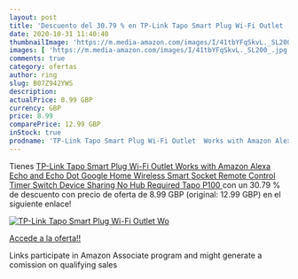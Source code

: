```yaml
---
layout: post
title: 'Descuento del 30.79 % en TP-Link Tapo Smart Plug Wi-Fi Outlet  Wo'
date: 2020-10-31 11:40:40
thumbnailImage: 'https://m.media-amazon.com/images/I/41tbYFqSkvL._SL200_.jpg'
images: [ 'https://m.media-amazon.com/images/I/41tbYFqSkvL._SL200_.jpg' ]
comments: true
category: ofertas
author: ring
slug: B07Z942YWS
description:
actualPrice: 8.99 GBP
currency: GBP
price: 8.99
comparePrice: 12.99 GBP
inStock: true
prodname: 'TP-Link Tapo Smart Plug Wi-Fi Outlet  Works with Amazon Alexa  Echo and Echo Dot   Google Home  Wireless Smart Socket  Remote Control Timer Switch  Device Sharing  No Hub Required  Tapo P100 '
---
```


Tienes [TP-Link Tapo Smart Plug Wi-Fi Outlet  Works with Amazon Alexa  Echo and Echo Dot   Google Home  Wireless Smart Socket  Remote Control Timer Switch  Device Sharing  No Hub Required  Tapo P100 ](https://www.amazon.co.uk/dp/B07Z942YWS/?tag=tolees0a-21) con un 30.79 % de descuento con precio de oferta de 8.99 GBP (original: 12.99 GBP) en el siguiente enlace!

[![TP-Link Tapo Smart Plug Wi-Fi Outlet  Wo](https://m.media-amazon.com/images/I/41tbYFqSkvL._SL200_.jpg)](https://www.amazon.co.uk/dp/B07Z942YWS/?tag=tolees0a-21)

[Accede a la oferta!!](https://www.amazon.co.uk/dp/B07Z942YWS/?tag=tolees0a-21)

Links participate in Amazon Associate program and might generate a comission on qualifying sales


